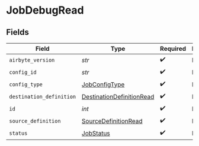 # JobDebugRead


## Fields

| Field                                                                         | Type                                                                          | Required                                                                      | Description                                                                   |
| ----------------------------------------------------------------------------- | ----------------------------------------------------------------------------- | ----------------------------------------------------------------------------- | ----------------------------------------------------------------------------- |
| `airbyte_version`                                                             | *str*                                                                         | :heavy_check_mark:                                                            | N/A                                                                           |
| `config_id`                                                                   | *str*                                                                         | :heavy_check_mark:                                                            | N/A                                                                           |
| `config_type`                                                                 | [JobConfigType](../../models/shared/jobconfigtype.md)                         | :heavy_check_mark:                                                            | N/A                                                                           |
| `destination_definition`                                                      | [DestinationDefinitionRead](../../models/shared/destinationdefinitionread.md) | :heavy_check_mark:                                                            | N/A                                                                           |
| `id`                                                                          | *int*                                                                         | :heavy_check_mark:                                                            | N/A                                                                           |
| `source_definition`                                                           | [SourceDefinitionRead](../../models/shared/sourcedefinitionread.md)           | :heavy_check_mark:                                                            | N/A                                                                           |
| `status`                                                                      | [JobStatus](../../models/shared/jobstatus.md)                                 | :heavy_check_mark:                                                            | N/A                                                                           |